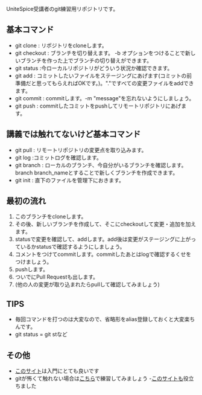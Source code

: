 ﻿UniteSpice受講者のgit練習用リポジトリです。

## 基本コマンド
- git clone : リポジトリをcloneします。
- git checkout : ブランチを切り替えます。 -b オプションをつけることで新しいブランチを作った上でブランチの切り替えができます。
- git status :今ローカルリポジトリがどういう状況か確認できます。
- git add : コミットしたいファイルをステージングにあげます(コミットの前準備だと思ってもらえればOKです。)。"."ですべての変更ファイルをaddできます。
- git commit : commitします。-m "message"を忘れないようにしましょう。
- git push : commitしたコミットをpushしてリモートリポジトリにあげます。

## 講義では触れてないけど基本コマンド
- git pull : リモートリポジトリの変更点を取り込みます。
- git log :コミットログを確認します。
- git branch : ローカルのブランチ、今自分がいるブランチを確認します。branch branch_nameとすることで新しくブランチを作成できます。
- git init : 直下のファイルを管理下におきます。

## 最初の流れ
1. このブランチをcloneします。
2. その後、新しいブランチを作成して、そこにcheckoutして変更・追加を加えます。
3. statusで変更を確認して、addします。add後は変更がステージングに上がっているかstatusで確認するようにしましょう。
4. コメントをつけてcommitします。commitしたあとはlogで確認するくせをつけましょう。
5. pushします。
6. ついでにPull Requestも出します。
7. (他の人の変更が取り込まれたらpullして確認してみましょう)

## TIPS
- 毎回コマンドを打つのは大変なので、省略形をalias登録しておくと大変楽ちんです。
- git status = git stなど


## その他
- [このサイト](https://backlog.com/ja/git-tutorial/)は入門にとても良いです
- gitが怖くて触れない場合は[こちら](https://learngitbranching.js.org/?locale=ja)で練習してみましょう
-[このサイトも](https://employment.en-japan.com/engineerhub/entry/2017/01/31/110000)役立ちました
